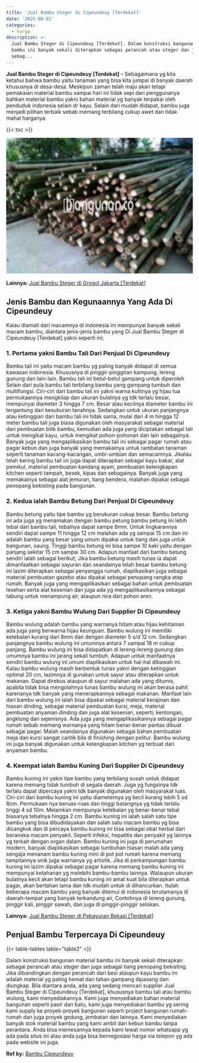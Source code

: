 ```yaml
---
title: 'Jual Bambu Steger di Cipeundeuy [Terdekat]'
date: '2025-08-01'
categories:
  - harga
description: >-
  Jual Bambu Steger di Cipeundeuy [Terdekat]. Dalam konstruksi bangunan material
  bambu ini banyak sekali diterapkan sebagai perancah atau steger dan juga
  sebag...
---
```


**Jual Bambu Steger di Cipeundeuy \[Terdekat\]** – Sebagaimana yg kita ketahui bahwa bambu yaitu tanaman yang bisa kita jumpai di banyak daerah khususnya di desa-desa. Meskipun zaman telah maju akan tetapi pemakaian material bambu sampai hari ini tidak sepi dari penggunanya bahkan material bambu yakni bahan material yg banyak terpakai oleh penduduk indonesia selain dr kayu. Selain dari mudah didapat, bambu juga menjadi pilihan terbaik sebab memang terbilang cukup awet dan tidak mahal harganya.

{{< toc >}}

![Jual Bambu Steger di Cipeundeuy [Terdekat]](/images/jual-bambu-tali-20.png)

**Lainnya:** [Jual Bambu Steger di Grogol Jakarta \[Terdekat\]](https://bambu.bangunan.co/jual-bambu-steger-di-grogol-jakarta-terdekat/)

## Jenis Bambu dan Kegunaannya Yang Ada Di Cipeundeuy

Kalau diamati dari macamnya di indonesia ini mempunyai banyak sekali macam bambu, diantara jenis-jenis bambu yang Di Jual Bambu Steger di Cipeundeuy \[Terdekat\] yakni seperti ini;

### 1\. Pertama yakni Bambu Tali Dari Penjual Di Cipeundeuy

Bambu tali ini yaitu macam bambu yg paling banyak didapat di semua kawasan indonesia. Khususnya di pinggir-pinggiran kampung, lereng gunung dan lain-lain. Bambu tali ini betul-betul gampang untuk diperoleh Selain dari pula bambu tali terbilang bambu yang gampang tumbuh dan multifungsi. Ciri-ciri dari bambu tali ini yakni warna kulitnya yg hijau tua permukaannya mengkilap dan ukuran bulatnya yg tdk terlalu besar, mempunyai diameter 3 hingga 7 cm. Besar atau kecilnya diameter bambu ini tergantung dari kesuburan tanahnya. Sedangkan untuk ukuran panjangnya atau ketinggian dari bambu tali ini tidak sama, mulai dari 4 m hingga 12 meter bambu tali juga biasa digunakan oleh masyarakat sebagai material dari pembuatan bilik bambu, kemudian ada juga yang diciptakan sebagai tali untuk mengikat kayu, untuk mengikat pohon-pohonan dan lain sebagainya. Banyak juga yang mengaplikasikan bambu tali ini sebagai pagar rumah atau pagar kebun dan juga banyak yang memakainya untuk rambatan tanaman seperti tanaman kacang-kacangan, umbi-umbian dan semacamnya. Jikalau telah kering bambu tali ini juga dapat diterapkan sebagai kayu bakar, alat pemikul, material pembuatan kandang ayam, pembuatan kelengkapan kitchen seperti tampah, besek, kipas dan sebagainya. Banyak juga yang memakainya sebagai alat jemuran, tiang bendera, malahan dipakai sebagai penopang bekisting pada bangunan.

### 2\. Kedua ialah Bambu Betung Dari Penjual Di Cipeundeuy

Bambu betung yaitu tipe bambu yg berukuran cukup besar. Bambu betung ini ada juga yg menamakan dengan bambu petung bambu petung ini lebih tebal dari bambu tali, tebalnya dapat sampe 8mm. Untuk lingkarannya sendiri dapat sampe 11 hingga 12 cm malahan ada yg sampai 15 cm dan ini adalah bambu yang besar yang umum dipakai untuk tiang dan juga untuk bangunan, saung. Tinggi bambu betung ini bisa sampe 10 kaki yaitu dengan panjang sekitar 15 cm sampai 30 cm. Adapun manfaat dari bambu betung sendiri ialah sebagai berikut; Jika bambu betung masih tunas ia dapat dimanfaatkan sebagai sayuran dan seandainya telah besar bambu betung ini lazim diterapkan sebagai penyangga rumah, diaplikasikan juga sebagai material pembuatan gazebo atau dipakai sebagai penopang rangka atap rumah. Banyak juga yang mengaplikasikan sebagai bahan untuk pembuatan lesehan serta alat kesenian dan juga ada yg mengaplikasikannya sebagai tabung untuk menampung air, ataupun nira dari pohon aren.

### 3\. Ketiga yakni Bambu Wulung Dari Supplier Di Cipeundeuy

Bambu wulung adalah bambu yang warnanya hitam atau hijau kehitaman ada juga yang berwarna hijau keunguan. Bambu wulung ini memiliki ketebalan kurang dari 8mm dan dengan diameter 5 s/d 12 cm. Sedangkan panjangnya bambu wulung ini umumnya antara 7 sampai 18 m cukup panjang. Bambu wulung ini bisa didapatkan di lereng-lereng gunung dan umumnya bambu ini jarang sekali tumbuh. Adapun untuk manfaatnya sendiri bambu wulung ini umum diaplikasikan untuk hal-hal dibawah ini. Kalau bambu wulung masih berbentuk tunas yakni dengan ketinggian optimal 20 cm, lazimnya di gunakan untuk sayur atau diterapkan untuk makanan. Dapat direbus ataupun di sayur malahan ada yang ditumis, apabila tidak bisa mengolahnya tunas bambu wulung ini akan berasa pahit karenanya tdk banyak yang menerapkannya sebagai makanan. Manfaat lain dari bambu wulung ini ialah bisa dipakai sebagai material kerajinan dan hiasan dinding, sebagai material pembuatan kursi, meja, material pembuatan anyaman dinding dan juga alat kesenian, seperti; kentongan, angklung dan sejenisnya. Ada juga yang mengaplikasikannya sebagai pagar rumah sebab memang warnanya yang hitam benar-benar pantas dibuat sebagai pagar. Malah seandainya digunakan sebagai bahan pembuatan meja dan kursi sangat cantik bila di finishing dengan pelitur. Bambu wulung ini juga banyak digunakan untuk kelengkapan kitchen yg terbuat dari anyaman bambu.

### 4\. Keempat ialah Bambu Kuning Dari Supplier Di Cipeundeuy

Bambu kuning ini yakni tipe bambu yang terbilang susah untuk didapat karena memang tidak tumbuh di segala daerah. Juga yg fungsinya tdk terlalu dapat dipercaya yakni tdk banyak digunakan oleh masyarakat luas. Ciri-ciri dari bambu kuning ini yaitu diameternya yg kecil kurang lebih 5 sd 8cm. Permukaan nya beruas-ruas dan tinggi batangnya yg tidak terlalu tinggi 4 sd 10m. Melainkan mempunyai ketebalan yg benar-benar tebal biasanya tebalnya hingga 2 cm. Bambu kuning ini ialah salah satu tipe bambu yang bisa dibudidayakan dan salah satu macam bambu yg bisa dicangkok dan di percaya bambu kuning ini bisa sebagai obat herbal dari beraneka macam penyakit. Seperti infeksi, hepatitis dan penyakit yg lainnya yg terkait dengan organ dalam. Bambu kuning ini juga di perumahan modern, banyak diaplikasikan sebagai tumbuhan hiasan malah ada yang sengaja menanam bambu kuning mini di pot pot rumah karena memang tampilannya unik juga warnanya yg artistik. Jika di perkampungan bambu kuning ini lazim dipakai sebagai pagar karena memang bambu kuning ini mempunyai ketahanan yg melebihi bambu-bambu lainnya. Walaupun ukuran bulatnya kecil akan tetapi bambu kuning ini amat kuat bila diterapkan untuk pagar, akan bertahan lama dan tdk mudah untuk di dihancurkan. Itulah beberapa macam bambu yang banyak ditemui di indonesia terutamanya di daerah-tempat yang banyak terkandung air, Contohnya di lereng gunung, pinggir kali, pinggir sawah, dan juga di pinggir-pinggir selokan.

**Lainnya:** [Jual Bambu Steger di Pebayuran Bekasi \[Terdekat\]](https://bambu.bangunan.co/jual-bambu-steger-di-pebayuran-bekasi-terdekat/)

## Penjual Bambu Terpercaya Di Cipeundeuy

{{< table-tables table="table2" >}}

Dalam konstruksi bangunan material bambu ini banyak sekali diterapkan sebagai perancah atau steger dan juga sebagai tiang penopang bekisting. Jika dibandingkan dengan perancah dari besi ataupun kayu bambu ini adalah material yg paling hemat dan tahan gampang dipasang dan diungkap. Bila diantara anda, ada yang sedang mencari supplier Jual Bambu Steger di Cipeundeuy \[Terdekat\], khususnya bambu tali atau bambu wulung, kami menyediakannya. Kami juga menyediakan bahan material bangunan seperti pasir dan batu, kami juga menyediakan bambu yg sering kami supply ke proyek-proyek bangunan seperti project bangunan rumah-rumah dan juga proyek gedung, jembatan dan lainnya. Kami menyediakan banyak stok material bambu yang kami ambil dari kebun bambu tanpa perantara. Anda bisa memesannya kepada kami lewat nomor whatsapp yg ada pada situs ini atau anda juga bisa bernegosiasi harga via telepon yg ada pada website ini juga.

**Ref by:** [Bambu Cipeundeuy](https://id.wikipedia.org/wiki/Bambu)
